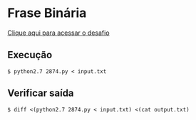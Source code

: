 # Frase Binária
[Clique aqui para acessar o desafio](https://www.urionlinejudge.com.br/judge/pt/problems/view/2874)

## Execução
```
$ python2.7 2874.py < input.txt
```

## Verificar saída
```
$ diff <(python2.7 2874.py < input.txt) <(cat output.txt)
```